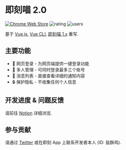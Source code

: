 # 即刻喵 2.0

[![Chrome Web Store](https://img.shields.io/chrome-web-store/v/olbcannpdmfilamkfbmefmaagafhnlhb.svg)](https://chrome.google.com/webstore/detail/%E5%8D%B3%E5%88%BB%E5%96%B5/olbcannpdmfilamkfbmefmaagafhnlhb?hl=zh-CN)
![rating](https://img.shields.io/chrome-web-store/stars/olbcannpdmfilamkfbmefmaagafhnlhb.svg)
![users](https://img.shields.io/chrome-web-store/users/olbcannpdmfilamkfbmefmaagafhnlhb.svg)

基于 [Vue.js](https://cn.vuejs.org/index.html), [Vue CLI](https://cli.vuejs.org/zh/), [即刻喵 1.x](https://github.com/coder-ysj/jike-meow) 重写.

## 主要功能

- 👤 网页登录 - 为网页端提供一键登录功能
- 👥 多人管理 - 可同时登录最多三个账号
- 🔔 消息列表 - 直接查看详细的通知内容
- 🔒 保护隐私 - 不收集任何个人信息

## 开发进度 & 问题反馈

请前往 [Notion](https://www.notion.so/jm2/ad71218a714347b7a4bcda2eea8797de) 详细浏览.

## 参与贡献

请通过 [Twitter](https://twitter.com/coder_ysj) 或在即刻 App 上联系开发者本人 (ID: 盐酥鸡).
